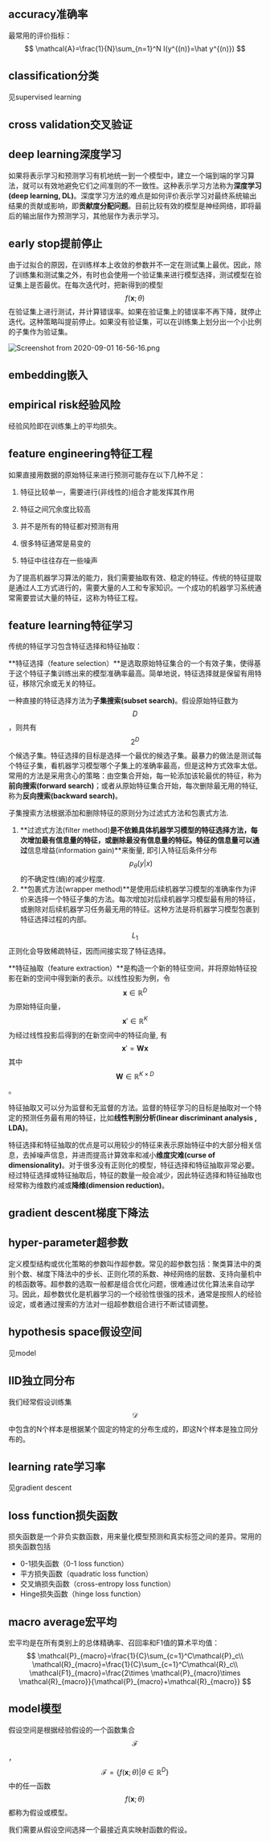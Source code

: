 ## accuracy准确率

最常用的评价指标：
$$
\mathcal{A}=\frac{1}{N}\sum_{n=1}^N I(y^{(n)}=\hat y^{(n)})
$$


## classification分类

见supervised learning



## cross validation交叉验证





## deep learning深度学习

如果将表示学习和预测学习有机地统一到一个模型中，建立一个端到端的学习算法，就可以有效地避免它们之间准则的不一致性。这种表示学习方法称为**深度学习(deep learning, DL)**。深度学习方法的难点是如何评价表示学习对最终系统输出结果的贡献或影响，即**贡献度分配问题**。目前比较有效的模型是神经网络，即将最后的输出层作为预测学习，其他层作为表示学习。



## early stop提前停止

由于过拟合的原因，在训练样本上收敛的参数并不一定在测试集上最优。因此，除了训练集和测试集之外，有时也会使用一个验证集来进行模型选择，测试模型在验证集上是否最优。在每次迭代时，把新得到的模型$$f(\boldsymbol x; θ)$$在验证集上进行测试，并计算错误率。如果在验证集上的错误率不再下降，就停止迭代。这种策略叫提前停止。如果没有验证集，可以在训练集上划分出一个小比例的子集作为验证集。

![Screenshot from 2020-09-01 16-56-16.png](https://i.loli.net/2020/09/01/gUNMbxPaft1RY4V.png)



## embedding嵌入



## empirical risk经验风险

经验风险即在训练集上的平均损失。



## feature engineering特征工程

如果直接用数据的原始特征来进行预测可能存在以下几种不足：

1. 特征比较单一，需要进行(非线性的)组合才能发挥其作用

2. 特征之间冗余度比较高

3. 并不是所有的特征都对预测有用

4. 很多特征通常是易变的

5. 特征中往往存在一些噪声

为了提高机器学习算法的能力，我们需要抽取有效、稳定的特征。传统的特征提取是通过人工方式进行的，需要大量的人工和专家知识。一个成功的机器学习系统通常需要尝试大量的特征，这称为特征工程。



## feature learning特征学习

传统的特征学习包含特征选择和特征抽取：

**特征选择（feature selection）**是选取原始特征集合的一个有效子集，使得基于这个特征子集训练出来的模型准确率最高。简单地说，特征选择就是保留有用特征，移除冗余或无关的特征。

一种直接的特征选择方法为**子集搜索(subset search)**。假设原始特征数为$$D$$，则共有$$2^D$$个候选子集。特征选择的目标是选择一个最优的候选子集。最暴力的做法是测试每个特征子集，看机器学习模型哪个子集上的准确率最高，但是这种方式效率太低。常用的方法是采用贪心的策略：由空集合开始，每一轮添加该轮最优的特征，称为**前向搜索(forward search)**；或者从原始特征集合开始，每次删除最无用的特征,称为**反向搜索(backward search)**。

子集搜索方法根据添加和删除特征的原则分为过滤式方法和包裹式方法.

1. **过滤式方法(filter method)**是不依赖具体机器学习模型的特征选择方法，每次增加最有信息量的特征，或删除最没有信息量的特征。特征的信息量可以通过**信息增益(information gain)**来衡量, 即引入特征后条件分布$$p_θ (y|x)$$的不确定性(熵)的减少程度.
2. **包裹式方法(wrapper method)**是使用后续机器学习模型的准确率作为评价来选择一个特征子集的方法。每次增加对后续机器学习模型最有用的特征，或删除对后续机器学习任务最无用的特征。这种方法是将机器学习模型包裹到特征选择过程的内部。

$$L_1$$正则化会导致稀疏特征，因而间接实现了特征选择。



**特征抽取（feature extraction）**是构造一个新的特征空间，并将原始特征投影在新的空间中得到新的表示。以线性投影为例，令$$\boldsymbol x ∈ \mathbb{R}^D$$为原始特征向量，$$\boldsymbol x ′∈\mathbb{R}^K$$为经过线性投影后得到的在新空间中的特征向量, 有
$$
\boldsymbol x'=\boldsymbol W \boldsymbol x
$$
其中$$\boldsymbol W\in \mathbb{R}^{K\times D}$$。

特征抽取又可以分为监督和无监督的方法。监督的特征学习的目标是抽取对一个特定的预测任务最有用的特征，比如**线性判别分析(linear discriminant analysis , LDA)**。



特征选择和特征抽取的优点是可以用较少的特征来表示原始特征中的大部分相关信息，去掉噪声信息，并进而提高计算效率和减小**维度灾难(curse of dimensionality)**。对于很多没有正则化的模型，特征选择和特征抽取非常必要。经过特征选择或特征抽取后，特征的数量一般会减少，因此特征选择和特征抽取也经常称为维数约减或**降维(dimension reduction)**。



## gradient descent梯度下降法



## hyper-parameter超参数

定义模型结构或优化策略的参数叫作超参数。常见的超参数包括：聚类算法中的类别个数、梯度下降法中的步长、正则化项的系数、神经网络的层数、支持向量机中的核函数等。超参数的选取一般都是组合优化问题，很难通过优化算法来自动学习。因此，超参数优化是机器学习的一个经验性很强的技术，通常是按照人的经验设定，或者通过搜索的方法对一组超参数组合进行不断试错调整。



## hypothesis space假设空间

见model



## IID独立同分布

我们经常假设训练集$$\mathcal{D}$$中包含的N个样本是根据某个固定的特定的分布生成的，即这N个样本是独立同分布的。



## learning rate学习率

见gradient descent



## loss function损失函数

损失函数是一个非负实数函数，用来量化模型预测和真实标签之间的差异。常用的损失函数包括

+ 0-1损失函数（0-1 loss function）
+ 平方损失函数（quadratic loss function）
+ 交叉熵损失函数（cross-entropy loss function）
+ Hinge损失函数（hinge loss function）



## macro average宏平均

宏平均是在所有类别上的总体精确率、召回率和F1值的算术平均值：
$$
\mathcal{P}_{macro}=\frac{1}{C}\sum_{c=1}^C\mathcal{P}_c\\
\mathcal{R}_{macro}=\frac{1}{C}\sum_{c=1}^C\mathcal{R}_c\\
\mathcal{F1}_{macro}=\frac{2\times \mathcal{P}_{macro}\times \mathcal{R}_{macro}}{\mathcal{P}_{macro}+\mathcal{R}_{macro}}
$$


## model模型

假设空间是根据经验假设的一个函数集合$$\mathcal{F}$$，$$\mathcal{F}=\{f(\boldsymbol x;\theta)|\theta\in \mathbb{R}^D \}$$中的任一函数$$f(\boldsymbol x;\theta)$$都称为假设或模型。

我们需要从假设空间选择一个最接近真实映射函数的假设。





